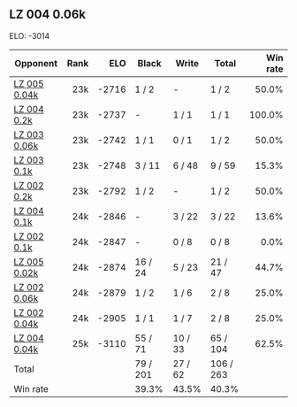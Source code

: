 ## LZ 004 0.06k ##

ELO: -3014

Opponent | Rank | ELO | Black | Write | Total | Win rate
---------|-----:|----:|-------|-------|-------|-------:
[LZ 005 0.04k](LZ%20005%200.04k.md) | 23k | -2716 | 1 / 2 | - | 1 / 2 | 50.0%
[LZ 004 0.2k](LZ%20004%200.2k.md) | 23k | -2737 | - | 1 / 1 | 1 / 1 | 100.0%
[LZ 003 0.06k](LZ%20003%200.06k.md) | 23k | -2742 | 1 / 1 | 0 / 1 | 1 / 2 | 50.0%
[LZ 003 0.1k](LZ%20003%200.1k.md) | 23k | -2748 | 3 / 11 | 6 / 48 | 9 / 59 | 15.3%
[LZ 002 0.2k](LZ%20002%200.2k.md) | 23k | -2792 | 1 / 2 | - | 1 / 2 | 50.0%
[LZ 004 0.1k](LZ%20004%200.1k.md) | 24k | -2846 | - | 3 / 22 | 3 / 22 | 13.6%
[LZ 002 0.1k](LZ%20002%200.1k.md) | 24k | -2847 | - | 0 / 8 | 0 / 8 | 0.0%
[LZ 005 0.02k](LZ%20005%200.02k.md) | 24k | -2874 | 16 / 24 | 5 / 23 | 21 / 47 | 44.7%
[LZ 002 0.06k](LZ%20002%200.06k.md) | 24k | -2879 | 1 / 2 | 1 / 6 | 2 / 8 | 25.0%
[LZ 002 0.04k](LZ%20002%200.04k.md) | 24k | -2905 | 1 / 1 | 1 / 7 | 2 / 8 | 25.0%
[LZ 004 0.04k](LZ%20004%200.04k.md) | 25k | -3110 | 55 / 71 | 10 / 33 | 65 / 104 | 62.5%
Total | | | 79 / 201 | 27 / 62 | 106 / 263 | 
Win rate| | | 39.3% | 43.5% | 40.3% | 
